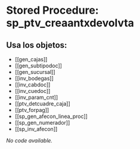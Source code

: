 # Stored Procedure: sp_ptv_creaantxdevolvta

## Usa los objetos:
- [[gen_cajas]]
- [[gen_subtipodoc]]
- [[gen_sucursal]]
- [[inv_bodegas]]
- [[inv_cabdoc]]
- [[inv_cuedoc]]
- [[inv_param_cnt]]
- [[ptv_detcuadre_caja]]
- [[ptv_forpag]]
- [[sp_gen_afecon_linea_proc]]
- [[sp_gen_numerador]]
- [[sp_inv_afecon]]

*No code available.*
